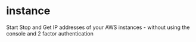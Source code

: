# instance
Start Stop and Get IP addresses of your AWS instances - without using the console and 2 factor authentication
